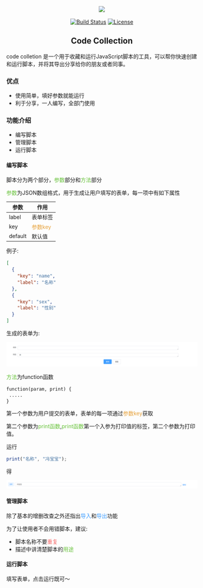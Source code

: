 <p align="center"><a href="https://vuejs.org" target="_blank" rel="noopener noreferrer"><img width="100" src="./doc/favicon.ico"></a></p>

<p align="center">
  <a href="https://circleci.com/gh/vuejs/vue/tree/dev"><img src="https://img.shields.io/circleci/project/github/vuejs/vue/dev.svg" alt="Build Status"></a>
  <a href="https://www.npmjs.com/package/vue"><img src="https://img.shields.io/npm/l/vue.svg" alt="License"></a>
  <br>
</p>

<h2 align="center">Code Collection</h2>

code colletion 是一个用于收藏和运行JavaScript脚本的工具，可以帮你快速创建和运行脚本，并将其导出分享给你的朋友或者同事。

### 优点

- 使用简单，填好参数就能运行
- 利于分享，一人编写，全部门使用

### 功能介绍

- 编写脚本
- 管理脚本
- 运行脚本

#### 编写脚本

脚本分为两个部分，<font color="#67C23A">参数</font>部分和<font color="#67C23A">方法</font>部分

<font color="#67C23A">参数</font>为JSON数组格式，用于生成让用户填写的表单，每一项中有如下属性

| 参数    | 作用                                 |
| ------- | ------------------------------------ |
| label   | 表单标签                             |
| key     | <font color="#E6A23C">参数key</font> |
| default | 默认值                               |

例子:

```json
[
  {
    "key": "name",
    "label": "名称"
  },
  {
    "key": "sex",
    "label": "性别"
  }
]
```

生成的表单为:

![运行-表单](./doc/运行-表单.png)



 <font color="#67C23A">方法</font>为function函数

```javas
function(param, print) {
 .....
}
```

第一个参数为用户提交的表单，表单的每一项通过<font color="#E6A23C">参数key</font>获取

第二个参数为<font color="#67C23A">print函数</font>,<font color="#67C23A">print函数</font>第一个入参为打印值的标签，第二个参数为打印值。

运行

```javascript
print("名称", "冯宝宝");
```

得

![运行-结果](./doc/运行-结果.png)


#### 管理脚本

除了基本的增删改查之外还指出<font color='#409eff'>导入</font>和<font color='#409eff'>导出</font>功能

为了让使用者不会用错脚本，建议:

- 脚本名称不要<font color="#F56C6C">重复</font>
- 描述中讲清楚脚本的<font color="#67C23A">用途</font>

#### 运行脚本

填写表单，点击运行既可～
